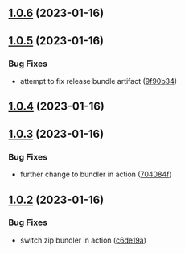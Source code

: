 ## [1.0.6](https://github.com/eliotstocker/hubitat-warmup-connect/compare/v1.0.5...v1.0.6) (2023-01-16)



## [1.0.5](https://github.com/eliotstocker/hubitat-warmup-connect/compare/v1.0.4...v1.0.5) (2023-01-16)


### Bug Fixes

* attempt to fix release bundle artifact ([9f90b34](https://github.com/eliotstocker/hubitat-warmup-connect/commit/9f90b34f75cc567c28ce4203fa26ae45ddab9a14))



## [1.0.4](https://github.com/eliotstocker/hubitat-warmup-connect/compare/v1.0.3...v1.0.4) (2023-01-16)



## [1.0.3](https://github.com/eliotstocker/hubitat-warmup-connect/compare/v1.0.2...v1.0.3) (2023-01-16)


### Bug Fixes

* further change to bundler in action ([704084f](https://github.com/eliotstocker/hubitat-warmup-connect/commit/704084f566b99f5b898e2f02b4e81f5b05e31b06))



## [1.0.2](https://github.com/eliotstocker/hubitat-warmup-connect/compare/v1.0.1...v1.0.2) (2023-01-16)


### Bug Fixes

* switch zip bundler in action ([c6de19a](https://github.com/eliotstocker/hubitat-warmup-connect/commit/c6de19ae48e63a309b8ddd67007c53d178cc350f))



